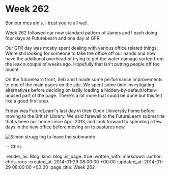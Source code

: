 Week 262
========

Bonjour mes amis. I trust you're all well.

Week 262 followed our now standard pattern of James and I each doing four days at FutureLearn and one day at GFR.

Our GFR day was mostly spent dealing with various office related things. We're still looking for someone to take the office off our hands and now have the additional overhead of trying to get the water damage sorted from the leak a couple of weeks ago. Hopefully that isn't putting people off too much!

On the futurelearn front, Seb and I made some performance improvements to one of the main pages on the site. We spent some time investigating alternatives before deciding on lazily loading a hidden-by-default/often-unused part of the page. There's a lot more that could be done but this felt like a good first step.

Friday was FutureLearn's last day in their Open University home before moving to the British Library. We said farewell to the FutureLearn submarine that's been our home since April 2013, and look forward to spending a few days in the new office before moving on to pastures new.

![Simon struggling to leave the submarine](/images/blog/empty-futurelearn-submarine.jpg)

-- Chris

:render_as: Blog
:kind: blog
:is_page: true
:written_with: markdown
:author: chris-roos
:created_at: 2014-01-29 08:00:00 +00:00
:updated_at: 2014-01-29 08:00:00 +00:00
:page_title: Week 262
